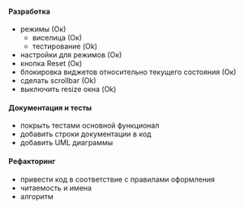#### Разработка
- режимы (Ок)
    * виселица (Ок)
    * тестирование (Ok)
- настройки для режимов (Ок)
- кнопка Reset (Ок)
- блокировка виджетов относительно текущего состояния (Ок)
- сделать scrollbar (Ok)
- выключить resize окна (Ok)

#### Документация и тесты
- покрыть тестами основной функционал
- добавить строки документации в код
- добавить UML диаграммы

#### Рефакторинг
- привести код в соответствие с правилами оформления
- читаемость и имена
- алгоритм

